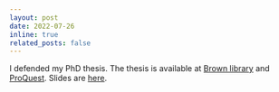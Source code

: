 ```yaml
---
layout: post
date: 2022-07-26
inline: true
related_posts: false
---
```


I defended my PhD thesis. The thesis is available at <a href='https://repository.library.brown.edu/studio/item/bdr:u74mkdqz/'>Brown library</a>
and <a href='https://www.proquest.com/openview/c208c50bedc912aef97424e59b55d5f6/1?pq-origsite=gscholar&cbl=18750&diss=y'>ProQuest</a>. Slides are <a href='https://github.com/cengc13/website/blob/master/assets/pdf/slides/Thesis_Defense_Zeng.pdf'>here</a>.
